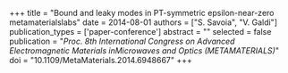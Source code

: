 +++
title = "Bound and leaky modes in PT-symmetric epsilon-near-zero metamaterialslabs"
date = 2014-08-01
authors = ["S. Savoia", "V. Galdi"]
publication_types = ['paper-conference']
abstract = ""
selected = false
publication = "*Proc. 8th International Congress on Advanced Electromagnetic Materials inMicrowaves and Optics (METAMATERIALS)*"
doi = "10.1109/MetaMaterials.2014.6948667"
+++

